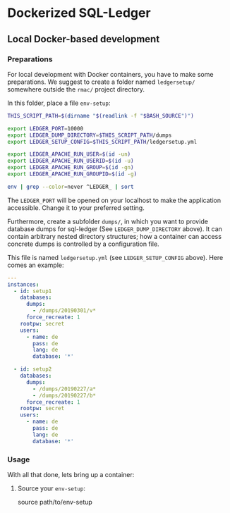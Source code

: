 # Dockerized SQL-Ledger

## Local Docker-based development

### Preparations

For local development with Docker containers,
you have to make some preparations.
We suggest to create a folder named `ledgersetup/` somewhere outside
the `rmac/` project directory.

In this folder, place a file `env-setup`:

```bash
THIS_SCRIPT_PATH=$(dirname "$(readlink -f "$BASH_SOURCE")")

export LEDGER_PORT=10000
export LEDGER_DUMP_DIRECTORY=$THIS_SCRIPT_PATH/dumps
export LEDGER_SETUP_CONFIG=$THIS_SCRIPT_PATH/ledgersetup.yml

export LEDGER_APACHE_RUN_USER=$(id -un)
export LEDGER_APACHE_RUN_USERID=$(id -u)
export LEDGER_APACHE_RUN_GROUP=$(id -gn)
export LEDGER_APACHE_RUN_GROUPID=$(id -g)

env | grep --color=never ^LEDGER_ | sort
```

The `LEDGER_PORT` will be opened on your localhost to make the application
accessible. Change it to your preferred setting.

Furthermore, create a subfolder `dumps/`, in which you want to provide
database dumps for sql-ledger (See `LEDGER_DUMP_DIRECTORY` above).
It can contain arbitrary nested directory structures; how a container
can access concrete dumps is controlled by a configuration file.

This file is named `ledgersetup.yml` (see `LEDGER_SETUP_CONFIG` above).
Here comes an example:

```yaml
---
instances:
  - id: setup1
    databases:
      dumps:
        - /dumps/20190301/v*
      force_recreate: 1
    rootpw: secret
    users:
      - name: de
        pass: de
        lang: de
        database: '*'

  - id: setup2
    databases:
      dumps:
        - /dumps/20190227/a*
        - /dumps/20190227/b*
      force_recreate: 1
    rootpw: secret
    users:
      - name: de
        pass: de
        lang: de
        database: '*'
```

### Usage

With all that done, lets bring up a container:

1. Source your `env-setup`:

    source path/to/env-setup

